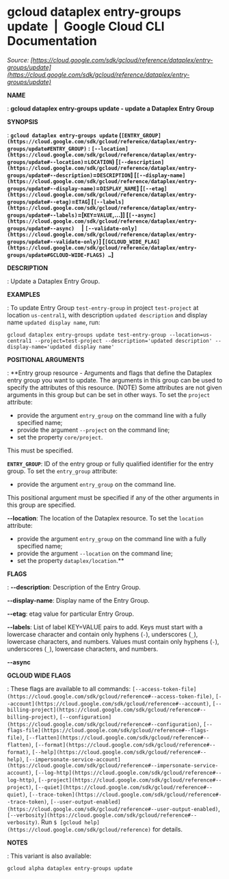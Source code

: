 # gcloud dataplex entry-groups update  |  Google Cloud CLI Documentation

*Source: [https://cloud.google.com/sdk/gcloud/reference/dataplex/entry-groups/update](https://cloud.google.com/sdk/gcloud/reference/dataplex/entry-groups/update)*

**NAME**

: **gcloud dataplex entry-groups update - update a Dataplex Entry Group**

**SYNOPSIS**

: **`gcloud dataplex entry-groups update` (`[ENTRY_GROUP](https://cloud.google.com/sdk/gcloud/reference/dataplex/entry-groups/update#ENTRY_GROUP)` : `[--location](https://cloud.google.com/sdk/gcloud/reference/dataplex/entry-groups/update#--location)`=`LOCATION`) [`[--description](https://cloud.google.com/sdk/gcloud/reference/dataplex/entry-groups/update#--description)`=`DESCRIPTION`] [`[--display-name](https://cloud.google.com/sdk/gcloud/reference/dataplex/entry-groups/update#--display-name)`=`DISPLAY_NAME`] [`[--etag](https://cloud.google.com/sdk/gcloud/reference/dataplex/entry-groups/update#--etag)`=`ETAG`] [`[--labels](https://cloud.google.com/sdk/gcloud/reference/dataplex/entry-groups/update#--labels)`=[`KEY`=`VALUE`,…]] [`[--async](https://cloud.google.com/sdk/gcloud/reference/dataplex/entry-groups/update#--async)`     | `[--validate-only](https://cloud.google.com/sdk/gcloud/reference/dataplex/entry-groups/update#--validate-only)`] [`[GCLOUD_WIDE_FLAG](https://cloud.google.com/sdk/gcloud/reference/dataplex/entry-groups/update#GCLOUD-WIDE-FLAGS) …`]**

**DESCRIPTION**

: Update a Dataplex Entry Group.

**EXAMPLES**

: To update Entry Group `test-entry-group` in project
`test-project` at location `us-central1`, with description
`updated description` and display name `updated display
name`, run:

```
gcloud dataplex entry-groups update test-entry-group --location=us-central1 --project=test-project --description='updated description' --display-name='updated display name'
```

**POSITIONAL ARGUMENTS**

: **Entry group resource - Arguments and flags that define the Dataplex entry group
you want to update. The arguments in this group can be used to specify the
attributes of this resource. (NOTE) Some attributes are not given arguments in
this group but can be set in other ways.
To set the `project` attribute:

- provide the argument `entry_group` on the command line with a fully
specified name;
- provide the argument `--project` on the command line;
- set the property `core/project`.

This must be specified.

**`ENTRY_GROUP`**:
ID of the entry group or fully qualified identifier for the entry group.
To set the `entry_group` attribute:

- provide the argument `entry_group` on the command line.

This positional argument must be specified if any of the other arguments in this
group are specified.

**--location**:
The location of the Dataplex resource.
To set the `location` attribute:

- provide the argument `entry_group` on the command line with a fully
specified name;
- provide the argument `--location` on the command line;
- set the property `dataplex/location`.**

**FLAGS**

: **--description**:
Description of the Entry Group.

**--display-name**:
Display name of the Entry Group.

**--etag**:
etag value for particular Entry Group.

**--labels**:
List of label KEY=VALUE pairs to add.
Keys must start with a lowercase character and contain only hyphens
(`-`), underscores (`_`), lowercase characters, and
numbers. Values must contain only hyphens (`-`), underscores
(`_`), lowercase characters, and numbers.

**--async**

**GCLOUD WIDE FLAGS**

: These flags are available to all commands: `[--access-token-file](https://cloud.google.com/sdk/gcloud/reference#--access-token-file)`,
`[--account](https://cloud.google.com/sdk/gcloud/reference#--account)`, `[--billing-project](https://cloud.google.com/sdk/gcloud/reference#--billing-project)`,
`[--configuration](https://cloud.google.com/sdk/gcloud/reference#--configuration)`,
`[--flags-file](https://cloud.google.com/sdk/gcloud/reference#--flags-file)`,
`[--flatten](https://cloud.google.com/sdk/gcloud/reference#--flatten)`, `[--format](https://cloud.google.com/sdk/gcloud/reference#--format)`, `[--help](https://cloud.google.com/sdk/gcloud/reference#--help)`, `[--impersonate-service-account](https://cloud.google.com/sdk/gcloud/reference#--impersonate-service-account)`,
`[--log-http](https://cloud.google.com/sdk/gcloud/reference#--log-http)`,
`[--project](https://cloud.google.com/sdk/gcloud/reference#--project)`, `[--quiet](https://cloud.google.com/sdk/gcloud/reference#--quiet)`, `[--trace-token](https://cloud.google.com/sdk/gcloud/reference#--trace-token)`, `[--user-output-enabled](https://cloud.google.com/sdk/gcloud/reference#--user-output-enabled)`,
`[--verbosity](https://cloud.google.com/sdk/gcloud/reference#--verbosity)`.
Run `$ [gcloud help](https://cloud.google.com/sdk/gcloud/reference)` for details.

**NOTES**

: This variant is also available:

```
gcloud alpha dataplex entry-groups update
```